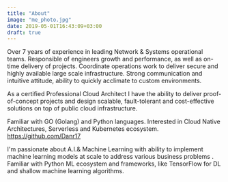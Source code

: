 ```yaml
---
title: "About"
image: "me_photo.jpg"
date: 2019-05-01T16:43:09+03:00
draft: true
---
```


Over 7 years of experience in leading Network & Systems operational teams. Responsible of engineers growth and performance, as well as on-time delivery of projects. Coordinate operations work to deliver secure and highly available large scale infrastructure. Strong communication and intuitive attitude, ability to quickly acclimate to custom environments. 

As a certified Professional Cloud Architect I have the ability to deliver proof-of-concept projects and design scalable, fault-tolerant and cost-effective solutions on top of public cloud infrastructure. 

Familiar with GO (Golang) and Python languages. Interested in Cloud Native Architectures, Serverless and Kubernetes ecosystem.
https://github.com/Danr17

I'm passionate about A.I.& Machine Learning with ability to implement machine learning models at scale to address various business problems . Familiar with Python ML ecosystem and frameworks, like TensorFlow for DL and shallow machine learning algorithms.

